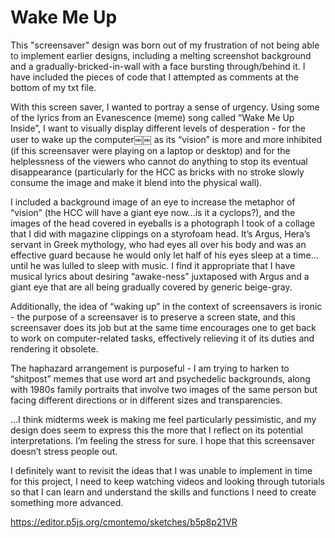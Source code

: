 # Wake Me Up

This "screensaver" design was born out of my frustration of not being able to implement earlier designs, including a melting screenshot background and a gradually-bricked-in-wall with a face bursting through/behind it.  I have included the pieces of code that I attempted as comments at the bottom of my txt file.

With this screen saver, I wanted to portray a sense of urgency.  Using some of the lyrics from an Evanescence (meme) song called “Wake Me Up Inside”, I want to visually display different levels of desperation - for the user to wake up the computer￼￼ as its “vision” is more and more inhibited (if this screensaver were playing on a laptop or desktop) and for the helplessness of the viewers who cannot do anything to stop its eventual disappearance (particularly for the HCC as bricks with no stroke slowly consume the image and make it blend into the physical wall).

I included a background image of an eye to increase the metaphor of “vision” (the HCC will have a giant eye now…is it a cyclops?), and the images of the head covered in eyeballs is a photograph I took of a collage that I did with magazine clippings on a styrofoam head.  It’s Argus, Hera’s servant in Greek mythology, who had eyes all over his body and was an effective guard because he would only let half of his eyes sleep at a time…until he was lulled to sleep with music.  I find it appropriate that I have musical lyrics about desiring “awake-ness” juxtaposed with Argus and a giant eye that are all being gradually covered by generic beige-gray.

Additionally, the idea of “waking up” in the context of screensavers is ironic - the purpose of a screensaver is to preserve a screen state, and this screensaver does its job but at the same time encourages one to get back to work on computer-related tasks, effectively relieving it of its duties and rendering it obsolete.

The haphazard arrangement is purposeful - I am trying to harken to “shitpost” memes that use word art and psychedelic backgrounds, along with 1980s family portraits that involve two images of the same person but facing different directions or in different sizes and transparencies.

…I think midterms week is making me feel particularly pessimistic, and my design does seem to express this the more that I reflect on its potential interpretations.  I’m feeling the stress for sure.  I hope that this screensaver doesn’t stress people out.

I definitely want to revisit the ideas that I was unable to implement in time for this project, I need to keep watching videos and looking through tutorials so that I can learn and understand the skills and functions I need to create something more advanced.

https://editor.p5js.org/cmontemo/sketches/b5p8p21VR 
